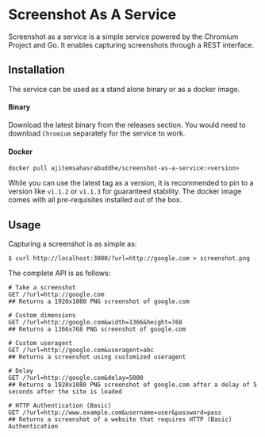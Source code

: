 # Screenshot As A Service

Screenshot as a service is a simple service powered by the Chromium Project and Go. It enables capturing screenshots through a REST interface.

## Installation

The service can be used as a stand alone binary or as a docker image.

#### Binary
Download the latest binary from the releases section. You would need to download `Chromium` separately for the service to work.
#### Docker
`docker pull ajitemsahasrabuddhe/screenshot-as-a-service:<version>`

While you can use the latest tag as a version, it is recommended to pin to a version like `v1.1.2` or `v1.1.3` for guaranteed stability. The docker image comes with all pre-requisites installed out of the box.

## Usage

Capturing a screenshot is as simple as:

`$ curl http://localhost:3000/?url=http://google.com > screenshot.png`

The complete API is as follows:

```
# Take a screenshot
GET /?url=http://google.com
## Returns a 1920x1080 PNG screenshot of google.com

# Custom dimensions
GET /?url=http://google.com&width=1366&height=768
## Returns a 1366x768 PNG screenshot of google.com

# Custom useragent
GET /?url=http://google.com&useragent=abc
## Returns a screenshot using customized useragent

# Delay
GET /?url=http://google.com&delay=5000
## Returns a 1920x1080 PNG screenshot of google.com after a delay of 5 seconds after the site is loaded

# HTTP Authentication (Basic)
GET /?url=http://www.example.com&username=user&password=pass
## Returns a screenshot of a website that requires HTTP (Basic) Authentication
```